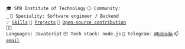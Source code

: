 <code>🎓 SPB Institute of Technology</code>
<code>⚪ Community: _</code>
<code>👷 Speciality: Software engineer / Backend</code><br>
<code>💡 [Skills](SKILLS.md)</code>
<code>🧻 [Projects](PROJECTS.md)</code>
<code>👀 [Open-source contribution](CONTRIBUTION.md)</code><br>
<code>🧑‍💻 Languages: JavaScript</code>
<code>📦 Tech stack: node.js</code>
<code>💬 telegram: [@Koboda](https://t.me/Koboda)</code>
<code>📫 [email](mailto:olegshulgakalendar@gmail.com)</code>
